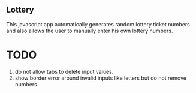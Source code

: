 ## Lottery
This javascript app automatically generates random lottery ticket numbers and also allows the user to manually enter his own lottery numbers.


# TODO
1. do not allow tabs to delete input values.
2. show border error around invalid inputs like letters but do not remove numbers.
